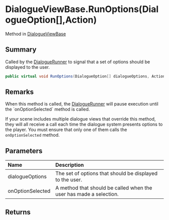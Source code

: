 # DialogueViewBase.RunOptions(DialogueOption[],Action<int>)

Method in [DialogueViewBase](/api/csharp/yarn.unity.dialogueviewbase.md)

## Summary


Called by the  <a href="yarn.unity.dialoguerunner.md">DialogueRunner</a>  to signal that a set
of options should be displayed to the user.


```csharp
public virtual void RunOptions(DialogueOption[] dialogueOptions, Action<int> onOptionSelected)
```

## Remarks

<p>When this method is called, the <a href="yarn.unity.dialoguerunner.md">DialogueRunner</a> will pause execution until the
`onOptionSelected` method is called.</p> <p>If your scene includes multiple dialogue views that
override this method, they will all receive a call each time
the dialogue system presents options to the player. You must
ensure that only one of them calls the <code>onOptionSelected</code> method.</p>

## Parameters

|Name|Description|
|:---|:---|
|dialogueOptions|The set of options that should be displayed to the user.|
|onOptionSelected|A method that should be called when the user has made a selection.|

## Returns



